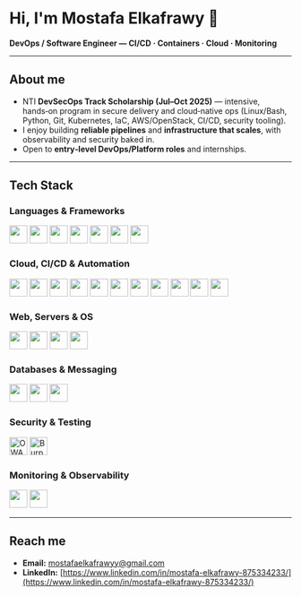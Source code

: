 # Hi, I'm Mostafa Elkafrawy 👋

**DevOps / Software Engineer — CI/CD · Containers · Cloud · Monitoring**

---

## About me

* NTI **DevSecOps Track Scholarship (Jul–Oct 2025)** — intensive, hands‑on program in secure delivery and cloud‑native ops (Linux/Bash, Python, Git, Kubernetes, IaC, AWS/OpenStack, CI/CD, security tooling).
* I enjoy building **reliable pipelines** and **infrastructure that scales**, with observability and security baked in.
* Open to **entry‑level DevOps/Platform roles** and internships.

---

## Tech Stack

### Languages & Frameworks

<p>
  <img src="https://cdn.jsdelivr.net/gh/devicons/devicon/icons/python/python-original.svg" height="32" />
  <img src="https://cdn.jsdelivr.net/gh/devicons/devicon/icons/java/java-original.svg" height="32" />
  <img src="https://cdn.jsdelivr.net/gh/devicons/devicon/icons/javascript/javascript-original.svg" height="32" />
  <img src="https://cdn.jsdelivr.net/gh/devicons/devicon/icons/typescript/typescript-original.svg" height="32" />
  <img src="https://cdn.jsdelivr.net/gh/devicons/devicon/icons/angularjs/angularjs-original.svg" height="32" />
  <img src="https://cdn.jsdelivr.net/gh/devicons/devicon/icons/flutter/flutter-original.svg" height="32" />
  <img src="https://cdn.jsdelivr.net/gh/devicons/devicon/icons/php/php-original.svg" height="32" />
</p>

### Cloud, CI/CD & Automation

<p>
  <img src="https://cdn.jsdelivr.net/gh/devicons/devicon/icons/docker/docker-original.svg" height="32" />
  <img src="https://cdn.jsdelivr.net/gh/devicons/devicon/icons/kubernetes/kubernetes-plain.svg" height="32" />
  <img src="https://cdn.jsdelivr.net/gh/devicons/devicon/icons/jenkins/jenkins-original.svg" height="32" />
  <img src="https://cdn.jsdelivr.net/gh/devicons/devicon/icons/ansible/ansible-original.svg" height="32" />
  <img src="https://cdn.jsdelivr.net/gh/devicons/devicon/icons/argo/argo-original.svg" height="32" />
  <img src="https://cdn.jsdelivr.net/gh/devicons/devicon/icons/amazonwebservices/amazonwebservices-original.svg" height="32" />
  <img src="https://cdn.jsdelivr.net/gh/devicons/devicon/icons/git/git-original.svg" height="32" />
  <img src="https://cdn.jsdelivr.net/gh/devicons/devicon/icons/terraform/terraform-original.svg" height="32" />
  <img src="https://cdn.jsdelivr.net/gh/devicons/devicon/icons/vault/vault-original.svg" height="32" />
  <img src="https://cdn.jsdelivr.net/gh/devicons/devicon/icons/sonarqube/sonarqube-plain.svg" height="32" />
  <img src="https://cdn.jsdelivr.net/gh/devicons/devicon/icons/snyk/snyk-original.svg" height="32" />
</p>

### Web, Servers & OS

<p>
  <img src="https://cdn.jsdelivr.net/gh/devicons/devicon/icons/nginx/nginx-original.svg" height="32" />
  <img src="https://cdn.jsdelivr.net/gh/devicons/devicon/icons/linux/linux-original.svg" height="32" />
  <img src="https://cdn.jsdelivr.net/gh/devicons/devicon/icons/redhat/redhat-original.svg" height="32" />
  <img src="https://cdn.jsdelivr.net/gh/devicons/devicon/icons/openstack/openstack-original.svg" height="32" />
</p>

### Databases & Messaging

<p>
  <img src="https://cdn.jsdelivr.net/gh/devicons/devicon/icons/mongodb/mongodb-original.svg" height="32" />
  <img src="https://cdn.jsdelivr.net/gh/devicons/devicon/icons/mysql/mysql-original.svg" height="32" />
  <img src="https://cdn.jsdelivr.net/gh/devicons/devicon/icons/rabbitmq/rabbitmq-original.svg" height="32" />
</p>

### Security & Testing

<p>
  <img src="https://www.zaproxy.org/img/zaproxy-logo.svg" height="32" alt="OWASP ZAP" />
  <img src="https://cdn.simpleicons.org/burpsuite" height="32" alt="Burp Suite" />
</p>

### Monitoring & Observability

<p>
  <img src="https://cdn.jsdelivr.net/gh/devicons/devicon/icons/prometheus/prometheus-original.svg" height="32" />
  <img src="https://cdn.jsdelivr.net/gh/devicons/devicon/icons/grafana/grafana-original.svg" height="32" />
</p>

---

## Reach me

* **Email:** [mostafaelkafrawyy@gmail.com](mailto:your.email@example.com)
* **LinkedIn:** [https://www.linkedin.com/in/mostafa-elkafrawy-875334233/](https://www.linkedin.com/in/mostafa-elkafrawy-875334233/)
